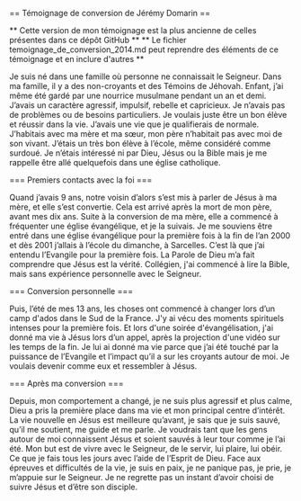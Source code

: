 == Témoignage de conversion de Jérémy Domarin ==

** Cette version de mon témoignage est la plus ancienne de celles présentes dans ce dépôt GitHub **
** Le fichier temoignage_de_conversion_2014.md peut reprendre des éléments de ce témoignage et en inclure d'autres **

Je suis né dans une famille où personne ne connaissait le Seigneur.
Dans ma famille, il y a des non-croyants et des Témoins de Jéhovah.
Enfant, j’ai même été gardé par une nourrice musulmane pendant un an et demi.
J’avais un caractère agressif, impulsif, rebelle et capricieux. Je n’avais pas de problèmes ou de besoins particuliers.
Je voulais juste être un bon élève et réussir dans la vie. J’avais une vie que je qualifierais de normale.
J’habitais avec ma mère et ma sœur, mon père n’habitait pas avec moi de son vivant. J’étais un très bon élève à l’école, même considéré comme surdoué.
Je n’étais intéressé ni par Dieu, Jésus ou la Bible mais je me rappelle être allé quelquefois dans une église catholique.

=== Premiers contacts avec la foi ===

Quand j’avais 9 ans, notre voisin d’alors s’est mis à parler de Jésus à ma mère, et elle s’est convertie.
Cela est arrivé après la mort de mon père, avant mes dix ans. Suite à la conversion de ma mère, elle a commencé à fréquenter une église évangélique, et je la suivais.
Je me souviens être entré dans une église évangélique pour la première fois à la fin de l’an 2000 et dès 2001 j’allais à l’école du dimanche, à Sarcelles.
C’est là que j’ai entendu l’Evangile pour la première fois. La Parole de Dieu m’a fait comprendre que Jésus est la vérité.
Collégien, j'ai commencé à lire la Bible, mais sans expérience personnelle avec le Seigneur.

=== Conversion personnelle ===

Puis, l’été de mes 13 ans, les choses ont commencé à changer lors d’un camp d'ados dans le Sud de la France.
J'y ai vécu des moments spirituels intenses pour la première fois.
Et lors d'une soirée d'évangélisation, j'ai donné ma vie à Jésus lors d’un appel, après la projection d'une vidéo sur les temps de la fin.
Je lui ai donné ma vie parce que j’ai été touché par la puissance de l’Evangile et l’impact qu’il a sur les croyants autour de moi.
Je voulais devenir comme eux et ressembler à Jésus.

=== Après ma conversion ===

Depuis, mon comportement a changé, je ne suis plus agressif et plus calme, Dieu a pris la première place dans ma vie et mon principal centre d’intérêt.
La vie nouvelle en Jésus est meilleure qu’avant, je sais que je suis sauvé, qu’il me soutient, me guide et me parle.
Je voudrais tant que les gens autour de moi connaissent Jésus et soient sauvés à leur tour comme je l’ai été.
Mon but est de vivre avec le Seigneur, de le servir, lui plaire, lui obéir. Ce que je fais tous les jours avec l’aide de l’Esprit de Dieu.
Face aux épreuves et difficultés de la vie, je suis en paix, je ne panique pas, je prie, je m’appuie sur le Seigneur.
Je ne regrette pas un instant d’avoir choisi de suivre Jésus et d’être son disciple.